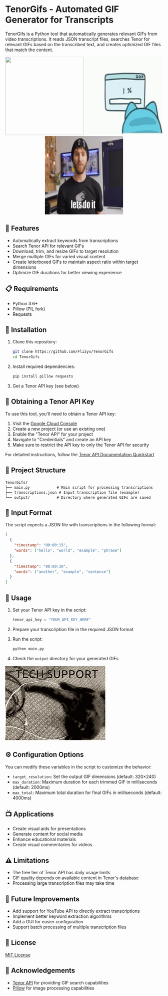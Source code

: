# TenorGifs - Automated GIF Generator for Transcripts

TenorGifs is a Python tool that automatically generates relevant GIFs from video transcriptions. It reads JSON transcript files, searches Tenor for relevant GIFs based on the transcribed text, and creates optimized GIF files that match the content.

<p align="center">
  <img src="images/soe-salome.gif" width="250" height="250">
  <img src="images/wasted-angry.gif" width="250" height="250">
  <img src="images/lets-go-lets-do-it.gif" width="250" height="250">
</p>

## 🌟 Features

- Automatically extract keywords from transcriptions
- Search Tenor API for relevant GIFs
- Download, trim, and resize GIFs to target resolution
- Merge multiple GIFs for varied visual content
- Create letterboxed GIFs to maintain aspect ratio within target dimensions
- Optimize GIF durations for better viewing experience

## 📋 Requirements

- Python 3.6+
- Pillow (PIL fork)
- Requests

## 🔧 Installation

1. Clone this repository:
   ```bash
   git clone https://github.com/Flizyx/TenorGifs
   cd TenorGifs
   ```

2. Install required dependencies:
   ```bash
   pip install pillow requests
   ```

3. Get a Tenor API key (see below)

## 🔑 Obtaining a Tenor API Key

To use this tool, you'll need to obtain a Tenor API key:

1. Visit the [Google Cloud Console](https://console.cloud.google.com/)
2. Create a new project (or use an existing one)
3. Enable the "Tenor API" for your project
4. Navigate to "Credentials" and create an API key
5. Make sure to restrict the API key to only the Tenor API for security

For detailed instructions, follow the [Tenor API Documentation Quickstart](https://tenor.com/gifapi/documentation#quickstart-share)

## 📂 Project Structure

```
TenorGifs/
├── main.py            # Main script for processing transcriptions
├── transcriptions.json # Input transcription file (example)
└── output/            # Directory where generated GIFs are saved
```

## 📝 Input Format

The script expects a JSON file with transcriptions in the following format:

```json
[
  {
    "timestamp": "00:00:15",
    "words": ["hello", "world", "example", "phrase"]
  },
  {
    "timestamp": "00:00:30",
    "words": ["another", "example", "sentence"]
  }
]
```

## 🚀 Usage

1. Set your Tenor API key in the script:
   ```python
   tenor_api_key = "YOUR_API_KEY_HERE"
   ```

2. Prepare your transcription file in the required JSON format

3. Run the script:
   ```bash
   python main.py
   ```

4. Check the `output` directory for your generated GIFs

![alt text](images/merged_output.gif)

## ⚙️ Configuration Options

You can modify these variables in the script to customize the behavior:

- `target_resolution`: Set the output GIF dimensions (default: 320×240)
- `max_duration`: Maximum duration for each trimmed GIF in milliseconds (default: 2000ms)
- `max_total`: Maximum total duration for final GIFs in milliseconds (default: 4000ms)

## 📺 Applications

- Create visual aids for presentations
- Generate content for social media
- Enhance educational materials
- Create visual commentaries for videos

## ⚠️ Limitations

- The free tier of Tenor API has daily usage limits
- GIF quality depends on available content in Tenor's database
- Processing large transcription files may take time

## 🔄 Future Improvements

- Add support for YouTube API to directly extract transcriptions
- Implement better keyword extraction algorithms
- Add a GUI for easier configuration
- Support batch processing of multiple transcription files

## 📄 License

[MIT License](LICENSE)

## 🙏 Acknowledgements

- [Tenor API](https://tenor.com/gifapi/) for providing GIF search capabilities
- [Pillow](https://python-pillow.org/) for image processing capabilities